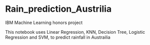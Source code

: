 # Rain_prediction_Austrilia
IBM Machine Learning honors project

This notebook uses Linear Regression, KNN, Decision Tree, Logistic Regression and SVM, to predict rainfall in Austrailia
